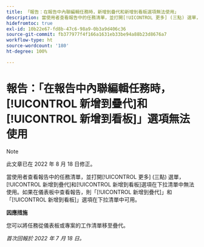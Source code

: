 ```yaml
---
title: 「報告：在報告中內聯編輯任務時，新增到疊代和新增到看板選項無法使用」
description: 當使用者查看報告中的任務清單，並打開[!UICONTROL 更多] (三點) 選單，[!UICONTROL 新增到疊代]和[!UICONTROL 新增到看板]選項在下拉清單中無法使用。如果在儀表板中查看報告，則[!UICONTROL 新增到疊代]和[!UICONTROL 新增到看板]選項在下拉清單中可用。
hidefromtoc: true
exl-id: 10b22e67-fd8b-47c6-98a9-0b3a9d406c36
source-git-commit: fb377977f4f166a1631eb33be94a88b23d8676a7
workflow-type: ht
source-wordcount: '180'
ht-degree: 100%

---
```



# 報告：「在報告中內聯編輯任務時，[!UICONTROL 新增到疊代]和[!UICONTROL 新增到看板]」選項無法使用

>[!NOTE]
>
>此文章已在 2022 年 8 月 18 日修正。

當使用者查看報告中的任務清單，並打開[!UICONTROL 更多] (三點) 選單，[!UICONTROL 新增到疊代]和[!UICONTROL 新增到看板]選項在下拉清單中無法使用。如果在儀表板中查看報告，則「[!UICONTROL 新增到疊代]」和「[!UICONTROL 新增到看板]」選項在下拉清單中可用。

**因應措施**

您可以將任務從儀表板或專案的工作清單移至疊代。

_首次回報於 2022 年 7 月 18 日。_
